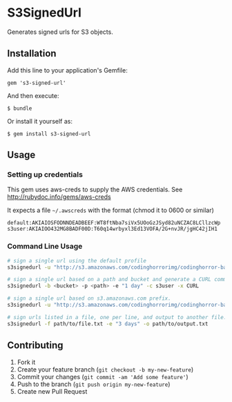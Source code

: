 # S3SignedUrl

Generates signed urls for S3 objects.

## Installation

Add this line to your application's Gemfile:

    gem 's3-signed-url'

And then execute:

    $ bundle

Or install it yourself as:

    $ gem install s3-signed-url

## Usage

### Setting up credentials

This gem uses aws-creds to supply the AWS credentials. See http://rubydoc.info/gems/aws-creds

It expects a file `~/.awscreds` with the format (chmod it to 0600 or similar)

```
default:AKIAIOSFODNNDEADBEEF:WT8ftNba7siVx5UOoGzJSyd82uNCZAC8LCllzcWp
s3user:AKIAIOO432MG8BADF00D:T60q14wrbyxl3Ed13VOFA/2G+nvJR/jgHC42jIH1
```

### Command Line Usage


```bash
# sign a single url using the default profile
s3signedurl -u "http://s3.amazonaws.com/codinghorrorimg/codinghorror-bandwidth-usage.png"

# sign a single url based on a path and bucket and generate a CURL command to download
s3signedurl -b <bucket> -p <path> -e "1 day" -c s3user -x CURL

# sign a single url based on s3.amazonaws.com prefix.
s3signedurl -u "http://s3.amazonaws.com/codinghorrorimg/codinghorror-bandwidth-usage.png" -e "1 week"

# sign urls listed in a file, one per line, and output to another file.
s3signedurl -f path/to/file.txt -e "3 days" -o path/to/output.txt
```


## Contributing

1. Fork it
2. Create your feature branch (`git checkout -b my-new-feature`)
3. Commit your changes (`git commit -am 'Add some feature'`)
4. Push to the branch (`git push origin my-new-feature`)
5. Create new Pull Request